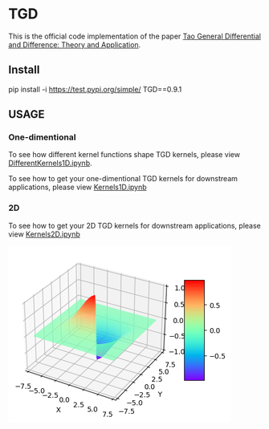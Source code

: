 # TGD
This is the official code implementation of the paper [Tao General Differential and Difference: Theory and Application](http://arxiv.org/abs/2305.08098).



## Install 

pip install -i https://test.pypi.org/simple/ TGD==0.9.1

## USAGE

### One-dimentional
To see how different kernel functions shape  TGD kernels, please view [DifferentKernels1D.ipynb](https://github.com/THU-CVlab/TGD/blob/main/demos/kernels/DifferentKernels1D.ipynb).

To see how to get your one-dimentional TGD kernels for downstream applications,  please view [Kernels1D.ipynb](https://github.com/THU-CVlab/TGD/blob/main/demos/kernels/Kernels1D.ipynb)

### 2D
To see how to get your 2D TGD kernels for downstream applications,  please view [Kernels2D.ipynb](https://github.com/THU-CVlab/TGD/blob/main/demos/kernels/Kernels2D.ipynb)



![Gaussian TGD kernel with 30 degrees](./pics/tgd_gaussian_2d_30.png)